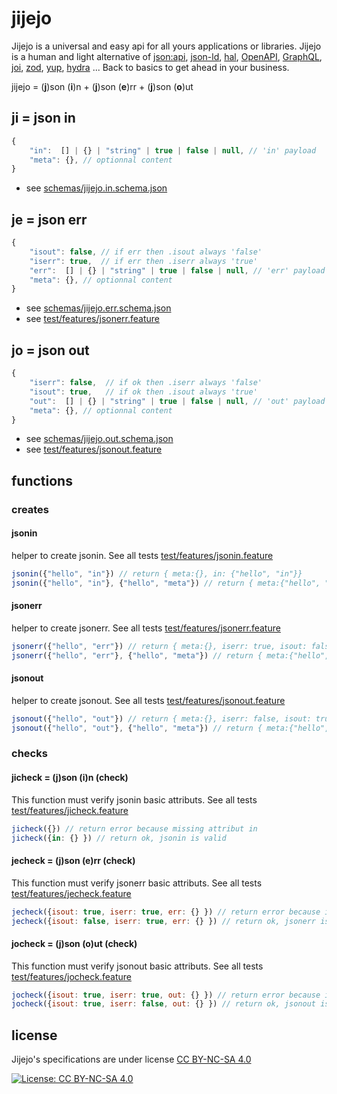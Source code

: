# jijejo

Jijejo is a universal and easy api for all yours applications or libraries. Jijejo is a human and light alternative of [json:api](https://jsonapi.org/), [json-ld](https://json-ld.org/), [hal](http://stateless.co/hal_specification.html), [OpenAPI](https://swagger.io/specification/), [GraphQL](https://graphql.org/), [joi](https://github.com/hapijs/joi), [zod](https://github.com/vriad/zod), [yup](https://github.com/jquense/yup), [hydra](http://www.markus-lanthaler.com/hydra/) ... Back to basics to get ahead in your business.

jijejo = (**j**)son (**i**)n + (**j**)son (**e**)rr + (**j**)son (**o**)ut

## ji = json in

```js
{
    "in":  [] | {} | "string" | true | false | null, // 'in' payload
    "meta": {}, // optionnal content
}
```

- see [schemas/jijejo.in.schema.json](schemas/jijejo.in.schema.json)

## je = json err

```js
{
    "isout": false, // if err then .isout always 'false'
    "iserr": true,  // if err then .iserr always 'true'
    "err":  [] | {} | "string" | true | false | null, // 'err' payload
    "meta": {}, // optionnal content
}
```

- see [schemas/jijejo.err.schema.json](schemas/jijejo.err.schema.json)
- see [test/features/jsonerr.feature](test/features/jsonerr.feature)

## jo = json out

```js
{
    "iserr": false,  // if ok then .iserr always 'false'
    "isout": true,   // if ok then .isout always 'true'
    "out":  [] | {} | "string" | true | false | null, // 'out' payload
    "meta": {}, // optionnal content
}
```

- see [schemas/jijejo.out.schema.json](schemas/jijejo.out.schema.json)
- see [test/features/jsonout.feature](test/features/jsonout.feature)

## functions

### creates

#### jsonin

helper to create jsonin. See all tests [test/features/jsonin.feature](test/features/jsonin.feature)

```js
jsonin({"hello", "in"}) // return { meta:{}, in: {"hello", "in"}}
jsonin({"hello", "in"}, {"hello", "meta"}) // return { meta:{"hello", "meta"}, in: {"hello", "in"}}
```

#### jsonerr

helper to create jsonerr. See all tests [test/features/jsonerr.feature](test/features/jsonerr.feature)

```js
jsonerr({"hello", "err"}) // return { meta:{}, iserr: true, isout: false, err: {"hello", "err"}}
jsonerr({"hello", "err"}, {"hello", "meta"}) // return { meta:{"hello", "meta"}, iserr: true, isout: false, out: {"hello", "err"}}
```

#### jsonout

helper to create jsonout. See all tests [test/features/jsonout.feature](test/features/jsonout.feature)

```js
jsonout({"hello", "out"}) // return { meta:{}, iserr: false, isout: true, out: {"hello", "out"}}
jsonout({"hello", "out"}, {"hello", "meta"}) // return { meta:{"hello", "meta"}, iserr: false, isout: true, out: {"hello", "out"}}
```

### checks

#### jicheck = (j)son (i)n (check)

This function must verify jsonin basic attributs. See all tests [test/features/jicheck.feature](test/features/jicheck.feature)

```js
jicheck({}) // return error because missing attribut in
jicheck({in: {} }) // return ok, jsonin is valid
```

#### jecheck = (j)son (e)rr (check)

This function must verify jsonerr basic attributs. See all tests [test/features/jecheck.feature](test/features/jecheck.feature)

```js
jecheck({isout: true, iserr: true, err: {} }) // return error because isout==true
jecheck({isout: false, iserr: true, err: {} }) // return ok, jsonerr is valid
```

#### jocheck = (j)son (o)ut (check)

This function must verify jsonout basic attributs. See all tests [test/features/jocheck.feature](test/features/jocheck.feature)

```js
jocheck({isout: true, iserr: true, out: {} }) // return error because iserr==true
jocheck({isout: true, iserr: false, out: {} }) // return ok, jsonout is valid
```

## license

Jijejo's specifications are under license [CC BY-NC-SA 4.0](http://creativecommons.org/licenses/by-nc-sa/4.0/)

[![License: CC BY-NC-SA 4.0](https://licensebuttons.net/l/by-nc-sa/4.0/88x31.png)](http://creativecommons.org/licenses/by-nc-sa/4.0/)

